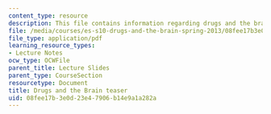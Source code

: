 ```yaml
---
content_type: resource
description: This file contains information regarding drugs and the brain teaser.
file: /media/courses/es-s10-drugs-and-the-brain-spring-2013/08fee17b3e0d23e47906b14e9a1a282a_MITES_S10S13_Teaser.pdf
file_type: application/pdf
learning_resource_types:
- Lecture Notes
ocw_type: OCWFile
parent_title: Lecture Slides
parent_type: CourseSection
resourcetype: Document
title: Drugs and the Brain teaser
uid: 08fee17b-3e0d-23e4-7906-b14e9a1a282a
---
```

